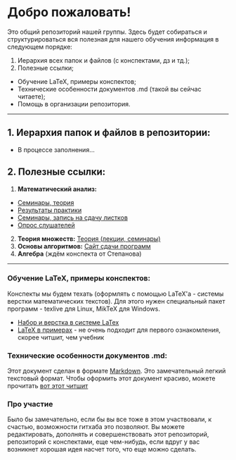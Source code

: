 ﻿# Добро пожаловать!
Это общий репозиторий нашей группы. Здесь будет собираться и структурироваться вся полезная для нашего обучения информация в следующем порядке:
1. Иерархия всех папок и файлов (с конспектами, дз и тд.);
2. Полезные ссылки;
* Обучение LaTeX, примеры конспектов;
* Технические особенности документов .md (такой вы сейчас читаете);
* Помощь в организации репозитория.

---

## 1. Иерархия папок и файлов в репозитории:
* В процессе заполнения...

## 2. Полезные ссылки:
1. **Математический анализ:**
* [Семинары, теория](https://sites.google.com/phystech.edu/alisa-sedunova-rus/%D0%BF%D1%80%D0%B5%D0%BF%D0%BE%D0%B4%D0%B0%D0%B2%D0%B0%D0%BD%D0%B8%D0%B5)
* [Результаты практики](https://docs.google.com/spreadsheets/d/1yVsBvswWFIuOKDVABM-DMWoLhiATgU34B8bOwcTBrQg/edit#gid=186001220)
* [Семинары, запись на сдачу листков](https://docs.google.com/spreadsheets/d/18emYYVnz-tNqacqBiiqrD6Y1aw3ywRNyEh3p9S77JH8/edit#gid=0)
* [Опрос слушателей](https://docs.google.com/forms/d/e/1FAIpQLScS2fAOvPXtuOVlu_MzY0kwNAJrDMRdr0NhGJ8hGk5Nq-hBYw/viewform)
2. **Теория множеств:** [Теория (лекции, семинары)](http://users.math-cs.spbu.ru/~speranski/courses/sets-2019-autumn/materials.html)
3. **Основы алгоритмов:** [Сайт сдачи программ](https://acm.math.spbu.ru/tsweb/index.html)
4. **Алгебра** (ждём конспекта от Степанова)

---

### Обучение LaTeX, примеры конспектов:
Конспекты мы будем техать (оформлять с помощью LaTeX'а - системы верстки математических текстов). Для этого нужен специальный пакет программ - texlive для Linux, MikTeX для Windows.
* [Набор и верстка в системе LaTex](https://www.mccme.ru/free-books/llang/newllang.pdf)
* [LaTeX в примерах](https://vk.com/doc73554513_437257052?hash=4f3bb5e31f88c790f8&dl=5c29a26ceade88fd14) - не очень подходит для первого ознакомления, скорее читшит, чем учебник

### Технические особенности документов .md:
Этот документ сделан в формате [Markdown](https://ru.wikipedia.org/wiki/Markdown). Это замечательный легкий текстовый формат. Чтобы оформить этот документ красиво, можете прочитать [вот этот читшит](https://github.com/adam-p/markdown-here/wiki/Markdown-Cheatsheet)

### Про участие
Было бы замечательно, если бы вы все тоже в этом участвовали, к счастью, возможности гитхаба это позволяют. Вы можете редактировать, дополнять и совершенствовать этот репозиторий, репозиторий с конспектами, еще чем-нибудь, если вдруг у вас возникнет хорошая идея насчет того, что еще можно сделать.
